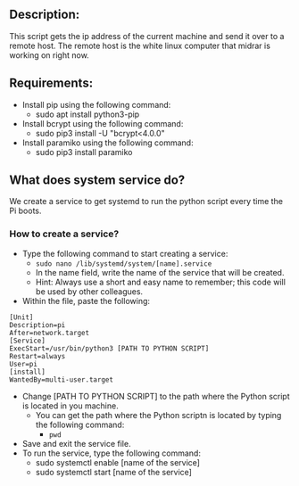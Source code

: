 ## Description:

This script gets the ip address of the current machine and send it over to a remote host. The remote host is the white linux computer that midrar is working on right now.

## Requirements:

- Install pip using the following command:
    - sudo apt install python3-pip
- Install bcrypt using the following command:
    - sudo pip3 install -U "bcrypt<4.0.0"
- Install paramiko using the following command:
    - sudo pip3 install paramiko

## What does system service do?

We create a service to get systemd to run the python script every time the Pi boots.

### How to create a service?

- Type the following command to start creating a service:
    - ```sudo nano /lib/systemd/system/[name].service```
    - In the name field, write the name of the service that will be created.
    - Hint: Always use a short and easy name to remember; this code will be used by other colleagues.
- Within the file, paste the following:
```
[Unit]
Description=pi
After=network.target
[Service]
ExecStart=/usr/bin/python3 [PATH TO PYTHON SCRIPT]
Restart=always
User=pi
[install]
WantedBy=multi-user.target
```
- Change [PATH TO PYTHON SCRIPT] to the path where the Python script is located in you machine.
    - You can get the path where the Python scriptn is located by typing the following command:
        - ```pwd```
- Save and exit the service file.
- To run the service, type the following command:
    - sudo systemctl enable [name of the service]
    - sudo systemctl start [name of the service]

